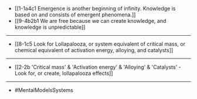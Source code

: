 - [[1-1a4c1 Emergence is another beginning of infinity. Knowledge is based on and consists of emergent phenomena.]]
- [[9-4b2b1 We are free because we can create knowledge, and knowledge is unpredictable]]
---
- [[8-1c5 Look for Lollapalooza, or system equivalent of critical mass, or chemical equivalent of activation energy, alloying, and catalysts]]
---
- [[2-2b 'Critical mass' & 'Activation energy' & 'Alloying' & 'Catalysts' - Look for, or create, lollapalooza effects]]
---
- #MentalModelsSystems
